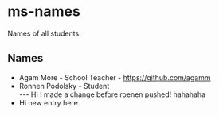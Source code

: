 # ms-names

Names of all students

## Names

- Agam More - School Teacher - https://github.com/agamm
- Ronnen Podolsky - Student  
  --- HI I made a change before roenen pushed! hahahaha
- Hi new entry here.
